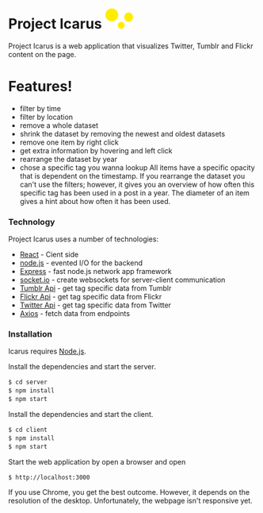 # Project Icarus ![alt text](./server/public/images/logo.png)


Project Icarus is a web application that visualizes Twitter, Tumblr and Flickr content on the page. 

# Features!

  - filter by time
  - filter by location
  - remove a whole dataset 
  - shrink the dataset by removing the newest and oldest datasets
  - remove one item by right click
  - get extra information by hovering and left click
  - rearrange the dataset by year
  - chose a specific tag you wanna lookup
All items have a specific opacity that is dependent on the timestamp.
If you rearrange the dataset you can't use the filters; however, it gives you an overview of how often this specific tag has been used in a post in a year. The diameter of an item gives a hint about how often it has been used.

### Technology

Project Icarus uses a number of technologies:

* [React](https://reactjs.org/) - Cient side 
* [node.js](https://nodejs.org/en/) - evented I/O for the backend
* [Express](https://expressjs.com/) - fast node.js network app framework
* [socket.io](https://socket.io/) - create websockets for server-client communication
* [Tumblr Api](https://www.tumblr.com/privacy/consent?redirect=https%3A%2F%2Fwww.tumblr.com%2Fdocs%2Fen%2Fapi%2Fv2) - get tag specific data from Tumblr
* [Flickr Api](https://www.flickr.com/services/api/) - get tag specific data from Flickr
* [Twitter Api](https://developer.twitter.com/en/docs.html) - get tag specific data from Twitter
* [Axios](https://github.com/axios/axios) - fetch data from endpoints

### Installation

Icarus requires [Node.js](https://nodejs.org/).

Install the dependencies and start the server.
```sh
$ cd server
$ npm install
$ npm start
```

Install the dependencies and start the client.
```sh
$ cd client
$ npm install
$ npm start
```

Start the web application by open a browser and open
```url
$ http://localhost:3000
```

If you use Chrome, you get the best outcome. However, it depends on the resolution of the desktop. Unfortunately, the webpage isn't responsive yet.
